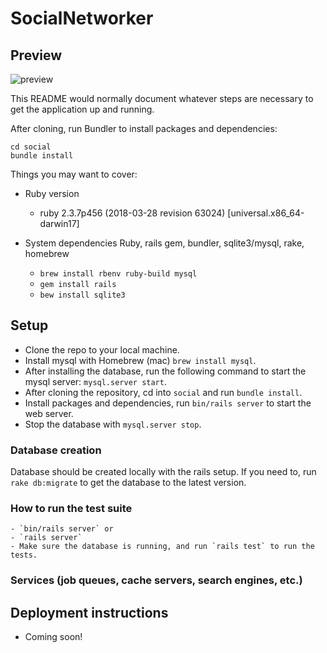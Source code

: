 # SocialNetworker

## Preview

![preview](.github/preview.gif)

This README would normally document whatever steps are necessary to get the
application up and running.

After cloning, run Bundler to install packages and dependencies:
```
cd social
bundle install
```

Things you may want to cover:

* Ruby version
	- ruby 2.3.7p456 (2018-03-28 revision 63024) [universal.x86_64-darwin17]

* System dependencies
Ruby, rails gem, bundler, sqlite3/mysql, rake, homebrew
	- `brew install rbenv ruby-build mysql`
	- `gem install rails`
	- `bew install sqlite3`

## Setup
- Clone the repo to your local machine.  
- Install mysql with Homebrew (mac) `brew install mysql`.  
- After installing the database, run the following command to start the mysql server: `mysql.server start`.  
- After cloning the repository, cd into `social` and run `bundle install`.  
- Install packages and dependencies, run `bin/rails server` to start the web server.  
- Stop the database with `mysql.server stop`.  

### Database creation
Database should be created locally with the rails setup. If you need to, run `rake db:migrate` to get the database to the latest version.


### How to run the test suite
	- `bin/rails server` or
	- `rails server`
	- Make sure the database is running, and run `rails test` to run the tests.

### Services (job queues, cache servers, search engines, etc.)

## Deployment instructions
- Coming soon!
